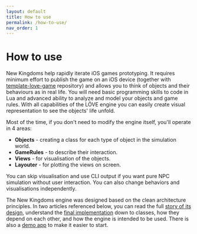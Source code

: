 ```yaml
---
layout: default
title: How to use
permalink: /how-to-use/
nav_order: 1
---
```

# How to use
New Kingdoms help rapidly iterate iOS games prototyping. It requires minimum effort to publish the game on an iOS device (together with [template-love-game](https://github.com/kujunda-seda/template-love-game) repository) and allows you to think of objects and their behaviours as in real life. You will need basic programming skills to code in Lua and advanced ability to analyze and model your objects and game rules. With all capabilities of the LÖVE engine you can easily create visual representation to see the objects' life unfold.

Most of the time, if you don't need to modify the engine itself, you'll  operate in 4 areas:
- **Objects** - creating a class for each type of object in the simulation world.
- **GameRules** - to describe their interaction.
- **Views** - for visualisation of the objects.
- **Layouter** - for plotting the views on screen.

You can skip visualisation and use CLI output if you want pure NPC simulation without user interaction. You can also change behaviors and visualisations independently.

The New Kingdoms engine was designed based on the clean architecture principles. In two articles referenced below, you can read the full [story of its design](https://medium.com/better-programming/clean-architecture-in-game-development-e57542a96e5e), understand the [final implementation](https://medium.com/@yankalbaska/how-clean-should-your-architecture-be-b2157eeea737) down to classes, how they depend on each other, and how the engine is intended to be used. There is also a [demo app](/samples) to make it easier to start.
